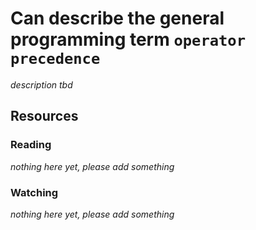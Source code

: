 # Can describe the general programming term `operator precedence`
_description tbd_
## Resources
### Reading
_nothing here yet, please add something_
### Watching
_nothing here yet, please add something_

